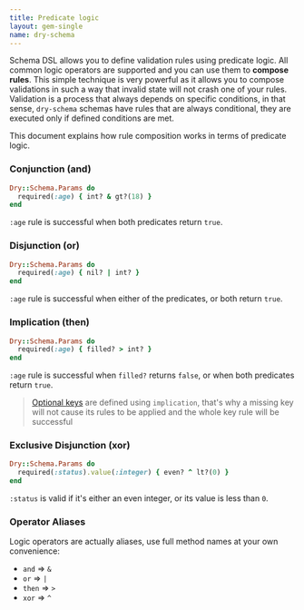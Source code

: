```yaml
---
title: Predicate logic
layout: gem-single
name: dry-schema
---
```


Schema DSL allows you to define validation rules using predicate logic. All common logic operators are supported and you can use them to **compose rules**. This simple technique is very powerful as it allows you to compose validations in such a way that invalid state will not crash one of your rules. Validation is a process that always depends on specific conditions, in that sense, `dry-schema` schemas have rules that are always conditional, they are executed only if defined conditions are met.

This document explains how rule composition works in terms of predicate logic.

### Conjunction (and)

```ruby
Dry::Schema.Params do
  required(:age) { int? & gt?(18) }
end
```

`:age` rule is successful when both predicates return `true`.

### Disjunction (or)

```ruby
Dry::Schema.Params do
  required(:age) { nil? | int? }
end
```

`:age` rule is successful when either of the predicates, or both return `true`.

### Implication (then)

```ruby
Dry::Schema.Params do
  required(:age) { filled? > int? }
end
```

`:age` rule is successful when `filled?` returns `false`, or when both predicates return `true`.

> [Optional keys](docs::optional-keys-and-values) are defined using `implication`, that's why a missing key will not cause its rules to be applied and the whole key rule will be successful

### Exclusive Disjunction (xor)

```ruby
Dry::Schema.Params do
  required(:status).value(:integer) { even? ^ lt?(0) }
end
```

`:status` is valid if it's either an even integer, or its value is less than `0`.

### Operator Aliases

Logic operators are actually aliases, use full method names at your own convenience:

- `and` => `&`
- `or` => `|`
- `then` => `>`
- `xor` => `^`
